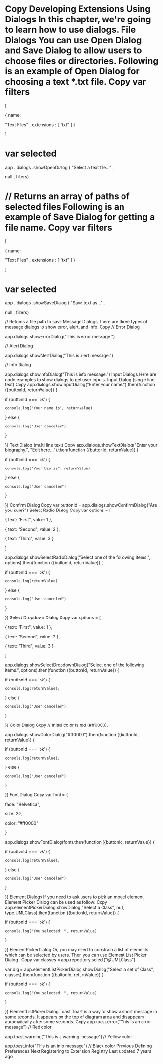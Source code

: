 Copy
Developing Extensions
Using Dialogs
In this chapter, we're going to learn how to use dialogs.
File Dialogs
You can use 
Open Dialog
 and 
Save Dialog
 to allow users to choose files or directories.
Following is an example of 
Open Dialog
 for choosing a text 
*.txt
 file.
Copy
var
 filters 
=
 [


  { name
:
 
"Text Files"
,
 extensions
:
 [ 
"txt"
 ] }


]


var
 selected 
=
 
app
.
dialogs
.showOpenDialog
(
"Select a text file..."
,
 
null
,
 filters)


// Returns an array of paths of selected files
Following is an example of 
Save Dialog
 for getting a file name.
Copy
var
 filters 
=
 [


  { name
:
 
"Text Files"
,
 extensions
:
 [ 
"txt"
 ] }


]


var
 selected 
=
 
app
.
dialogs
.showSaveDialog
(
"Save text as..."
,
 
null
,
 filters)


// Returns a file path to save
Message Dialogs
There are three types of message dialogs to show error, alert, and info.
Copy
// Error Dialog


app.dialogs.showErrorDialog("This is error message.")




// Alert Dialog


app.dialogs.showAlertDialog("This is alert message.")




// Info Dialog


app.dialogs.showInfoDialog("This is info message.")
Input Dialogs
Here are code examples to show dialogs to get user inputs.
Input Dialog
 (single line text)
Copy
app.dialogs.showInputDialog("Enter your name.").then(function ({buttonId, returnValue}) {


  if (buttonId === 'ok') {


    console.log("Your name is", returnValue)


  } else {


    console.log("User canceled")


  }


})
Text Dialog
 (multi line text)
Copy
app.dialogs.showTextDialog("Enter your biography.", "Edit here...").then(function ({buttonId, returnValue}) {


  if (buttonId === 'ok') {


    console.log("Your bio is", returnValue)


  } else {


    console.log("User canceled")


  }


})
Confirm Dialog
Copy
var buttonId = app.dialogs.showConfirmDialog("Are you sure?")
Select Radio Dialog
Copy
var options = [


  { text: "First", value: 1 },


  { text: "Second", value: 2 },


  { text: "Third", value: 3 }


]


app.dialogs.showSelectRadioDialog("Select one of the following items.", options).then(function ({buttonId, returnValue}) {


  if (buttonId === 'ok') {


    console.log(returnValue)


  } else {


    console.log("User canceled")


  }


})
Select Dropdown Dialog
Copy
var options = [


  { text: "First", value: 1 },


  { text: "Second", value: 2 },


  { text: "Third", value: 3 }


]


app.dialogs.showSelectDropdownDialog("Select one of the following items.", options).then(function ({buttonId, returnValue}) {


  if (buttonId === 'ok') {


    console.log(returnValue);


  } else {


    console.log("User canceled")


  }


})
Color Dialog
Copy
// Initial color is red (#ff0000).


app.dialogs.showColorDialog("#ff0000").then(function ({buttonId, returnValue}) {


  if (buttonId === 'ok') {


    console.log(returnValue);


  } else {


    console.log("User canceled")


  }


})
Font Dialog
Copy
var font = {


  face: "Helvetica",


  size: 20,


  color: "#ff0000"


}


app.dialogs.showFontDialog(font).then(function ({buttonId, returnValue}) {


  if (buttonId === 'ok') {


    console.log(returnValue);


  } else {


    console.log("User canceled")


  }


})
Element Dialogs
If you need to ask users to pick an model element, 
Element Picker Dialog
 can be used as follow:
Copy
app.elementPickerDialog.showDialog("Select a Class", null, type.UMLClass).then(function ({buttonId, returnValue}) {


  if (buttonId === 'ok') {


    console.log("You selected: ", returnValue)


  }


})
ElementPickerDialog
Or, you may need to constrain a list of elements which can be selected by users. Then you can use 
Element List Picker Dialog
.
Copy
var classes = app.repository.select("@UMLClass")


var dlg = app.elementListPickerDialog.showDialog("Select a set of Class", classes).then(function ({buttonId, returnValue}) {


  if (buttonId === 'ok') {


    console.log("You selected: ", returnValue)


  }


})
ElementListPickerDialog
Toast
Toast
 is a way to show a short message in some seconds. It appears on the top of diagram area and disappears automatically after some seconds.
Copy
app.toast.error("This is an error message") // Red color


app.toast.warning("This is a warning message") // Yellow color


app.toast.info("This is an info message") // Black color
Previous
Defining Preferences
Next
Registering to Extension Registry
Last updated 
7 years ago